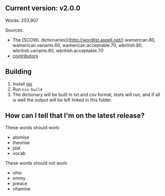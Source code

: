 ## Current version: v2.0.0

Words: 253,907

Sources:
* The [SCOWL dictionaries]((http://wordlist.aspell.net/) wamerican.80, wamerican.variants.60, wamerican.acceptable.70, wbritish.80, wbritish.variants.60, wbritish.acceptable.70
* [contributors](contrib/)

## Building

1. Install [nix](https://nixos.org/)
2. Run `nix-build`
3. The dictionary will be built in txt and csv format, tests will run, and if all is well the output will be left linked in this folder.

## How can I tell that I'm on the latest release?

These words should work:

* atomise
* theorise
* plat
* vocab

These words should not work:

* ohio
* emmy
* preace
* vitamine
